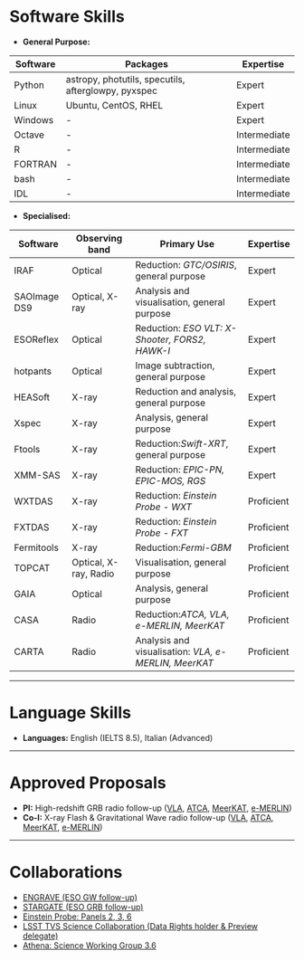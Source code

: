 # Software Skills

- **General Purpose:**

| Software | Packages | Expertise |
|----------|----------|----------|
| Python  | astropy, photutils, specutils, afterglowpy, pyxspec  | Expert |
| Linux  | Ubuntu, CentOS, RHEL  | Expert |
| Windows  | - | Expert |
| Octave | - | Intermediate |
| R | - | Intermediate |
| FORTRAN | - | Intermediate |
| bash | - | Intermediate |
| IDL | - | Intermediate |


- **Specialised:**


| Software | Observing band | Primary Use | Expertise |
|----------|----------|----------|----------|
| IRAF  | Optical  | Reduction: _GTC/OSIRIS_, general purpose  | Expert  |
| SAOImage DS9  | Optical, X-ray  | Analysis and visualisation, general purpose  | Expert |
| ESOReflex | Optical  | Reduction: _ESO VLT: X-Shooter, FORS2, HAWK-I_  | Expert |
| hotpants | Optical  | Image subtraction, general purpose  | Expert |
| HEASoft | X-ray  | Reduction and analysis, general purpose  | Expert |
| Xspec | X-ray  | Analysis, general purpose | Expert |
| Ftools | X-ray  | Reduction:_Swift-XRT_, general purpose | Expert |
| XMM-SAS | X-ray  | Reduction: _EPIC-PN, EPIC-MOS, RGS_ | Expert |
| WXTDAS | X-ray | Reduction: _Einstein Probe - WXT_ | Proficient |
| FXTDAS | X-ray | Reduction: _Einstein Probe - FXT_ | Proficient |
| Fermitools | X-ray | Reduction:_Fermi-GBM_  | Proficient  |
| TOPCAT | Optical, X-ray, Radio  | Visualisation, general purpose  | Proficient |
| GAIA | Optical | Analysis, general purpose  | Proficient |
| CASA | Radio  | Reduction:_ATCA, VLA, e-MERLIN, MeerKAT_  | Proficient |
| CARTA | Radio  | Analysis and visualisation: _VLA, e-MERLIN, MeerKAT_  | Proficient |

---

# Language Skills

- **Languages:** English (IELTS 8.5), Italian (Advanced)
 
---

# Approved Proposals

- **PI:** High-redshift GRB radio follow-up ([VLA](https://science.nrao.edu/facilities/vla), [ATCA](https://www.narrabri.atnf.csiro.au/), [MeerKAT](https://www.sarao.ac.za/science/meerkat/about-meerkat/), [e-MERLIN](https://www.e-merlin.ac.uk/))  
- **Co-I:** X-ray Flash & Gravitational Wave radio follow-up ([VLA](https://science.nrao.edu/facilities/vla), [ATCA](https://www.narrabri.atnf.csiro.au/), [MeerKAT](https://www.sarao.ac.za/science/meerkat/about-meerkat/), [e-MERLIN](https://www.e-merlin.ac.uk/))

---

# Collaborations

- [ENGRAVE (ESO GW follow-up)](http://www.engrave-eso.org/)
- [STARGATE (ESO GRB follow-up)](https://indico.in2p3.fr/event/25549/contributions/102089/attachments/66998/93846/Stargate.pdf)
- [Einstein Probe: Panels 2, 3, 6](https://ep.bao.ac.cn/ep/)
- [LSST TVS Science Collaboration (Data Rights holder & Preview delegate)](https://lsst-tvssc.github.io/)
- [Athena: Science Working Group 3.6](https://www.the-athena-x-ray-observatory.eu/en/athena-community)
